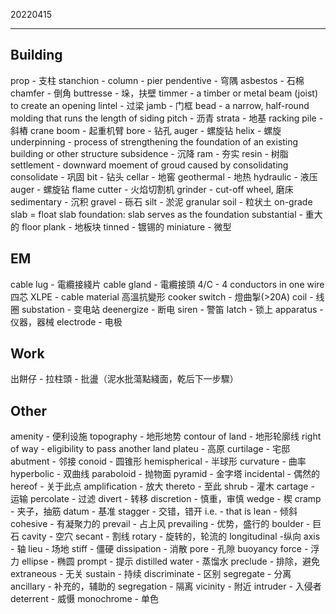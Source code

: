 ﻿20220415

---

## Building

prop - 支柱
stanchion - column - pier
pendentive - 穹隅
asbestos - 石棉
chamfer - 倒角
buttresse - 垛，扶壁
timmer - a timber or metal beam (joist) to create an opening
lintel - 过梁
jamb - 门框
bead - a narrow, half-round molding that runs the length of siding
pitch - 沥青
strata - 地基
racking pile - 斜樁
crane boom - 起重机臂
bore - 钻孔
auger - 螺旋钻
helix - 螺旋
underpinning - process of strengthening the foundation of an existing building or other structure
subsidence - 沉降
ram - 夯实
resin - 树脂
settlement - downward moement of groud caused by consolidating
consolidate - 巩固
bit - 钻头
cellar - 地窖
geothermal - 地热
hydraulic - 液压
auger - 螺旋钻
flame cutter - 火焰切割机
grinder - cut-off wheel, 磨床
sedimentary - 沉积
gravel - 砾石
silt - 淤泥
granular soil - 粒状土
on-grade slab = float slab foundation: slab serves as the foundation
substantial - 重大的
floor plank - 地板块
tinned - 镀锡的
miniature - 微型

## EM

cable lug - 電纜接綫片
cable gland - 電纜接頭
4/C - 4 conductors in one wire 四芯
XLPE - cable material 高溫抗變形
cooker switch - 燈曲掣(>20A)
coil - 线圈
substation - 变电站
deenergize - 断电
siren - 警笛
latch - 锁上
apparatus - 仪器，器械
electrode - 电极

## Work

出餅仔 - 拉柱頭 - 批盪（泥水批蕩點綫面，乾后下一步驟）


## Other

amenity - 便利设施
topography - 地形地势
contour of land - 地形轮廓线
right of way - eligibility to pass another land
plateu - 高原
curtilage - 宅邸
abutment - 邻接
conoid - 圆锥形
hemispherical - 半球形
curvature - 曲率
hyperbolic - 双曲线
paraboloid - 抛物面
pyramid - 金字塔
incidental - 偶然的
hereof - 关于此点
amplification - 放大
thereto - 至此
shrub - 灌木
cartage - 运输
percolate - 过滤
divert - 转移
discretion - 慎重，审慎
wedge - 楔
cramp - 夹子，抽筋
datum - 基准
stagger - 交错，错开
i.e. - that is
lean - 倾斜
cohesive - 有凝聚力的
prevail - 占上风
prevailing - 优势，盛行的
boulder - 巨石
cavity - 空穴
secant - 割线
rotary - 旋转的，轮流的
longitudinal -纵向
axis - 轴
lieu - 场地
stiff - 僵硬
dissipation - 消散
pore - 孔隙
buoyancy force - 浮力
ellipse - 椭圆
prompt - 提示
distilled water - 蒸馏水
preclude - 排除，避免
extraneous - 无关
sustain - 持续
discriminate - 区别
segregate - 分离
ancillary - 补充的，辅助的
segregation - 隔离
vicinity - 附近
intruder - 入侵者
deterrent - 威慑
monochrome - 单色